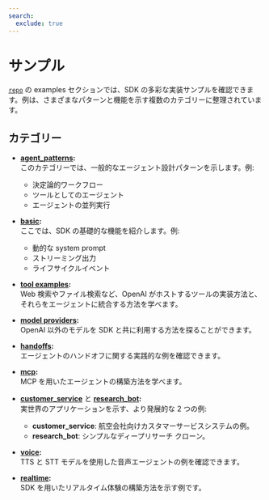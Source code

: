 ```yaml
---
search:
  exclude: true
---
```

# サンプル

[`repo`](https://github.com/openai/openai-agents-python/tree/main/examples) の examples セクションでは、SDK の多彩な実装サンプルを確認できます。例は、さまざまなパターンと機能を示す複数のカテゴリーに整理されています。

## カテゴリー

- **[agent_patterns](https://github.com/openai/openai-agents-python/tree/main/examples/agent_patterns):**  
  このカテゴリーでは、一般的なエージェント設計パターンを示します。例:

    - 決定論的ワークフロー  
    - ツールとしてのエージェント  
    - エージェントの並列実行  

- **[basic](https://github.com/openai/openai-agents-python/tree/main/examples/basic):**  
  ここでは、SDK の基礎的な機能を紹介します。例:

    - 動的な system prompt  
    - ストリーミング出力  
    - ライフサイクルイベント  

- **[tool examples](https://github.com/openai/openai-agents-python/tree/main/examples/tools):**  
  Web 検索やファイル検索など、OpenAI がホストするツールの実装方法と、それらをエージェントに統合する方法を学べます。

- **[model providers](https://github.com/openai/openai-agents-python/tree/main/examples/model_providers):**  
  OpenAI 以外のモデルを SDK と共に利用する方法を探ることができます。

- **[handoffs](https://github.com/openai/openai-agents-python/tree/main/examples/handoffs):**  
  エージェントのハンドオフに関する実践的な例を確認できます。

- **[mcp](https://github.com/openai/openai-agents-python/tree/main/examples/mcp):**  
  MCP を用いたエージェントの構築方法を学べます。

- **[customer_service](https://github.com/openai/openai-agents-python/tree/main/examples/customer_service)** と **[research_bot](https://github.com/openai/openai-agents-python/tree/main/examples/research_bot):**  
  実世界のアプリケーションを示す、より発展的な 2 つの例:

    - **customer_service**: 航空会社向けカスタマーサービスシステムの例。  
    - **research_bot**: シンプルなディープリサーチ クローン。  

- **[voice](https://github.com/openai/openai-agents-python/tree/main/examples/voice):**  
  TTS と STT モデルを使用した音声エージェントの例を確認できます。

- **[realtime](https://github.com/openai/openai-agents-python/tree/main/examples/realtime):**  
  SDK を用いたリアルタイム体験の構築方法を示す例です。